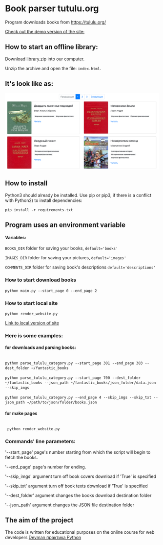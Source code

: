 # Book parser tutulu.org

Program downloads books from https://tululu.org/

[Check out the demo version of the site: ](https://michael-zapivahin.github.io/library_parsing/pages/index1.html)

## How to start an offline library:

Download [library.zip](https://github.com/Michael-Zapivahin/library_parsing/blob/main/library.zip) into our computer.

Unzip the archive and open the file:  `index.html`.

## It's look like as:

![img.png](img.png)




## How to install

Python3 should already be installed. 
Use pip or pip3, if there is a conflict with Python2) to install dependencies:

```
pip install -r requirements.txt
```

## Program uses an environment variable

#### Variables:

`BOOKS_DIR` folder for saving your books, `default='books'`

`IMAGES_DIR` folder for saving your pictures, `default='images'`

`COMMENTS_DIR` folder for saving book's descriptions `default='descriptions'`

### How to start download books

```
python main.py --start_page 0 --end_page 2

```

### How to start local site

```
python render_website.py

```

[Link to local version of site](http://127.0.0.1:5500)


### Here is some examples:

#### for downloads and parsing books:
```

python parse_tululu_category.py --start_page 301 --end_page 303 --dest_folder ~/fantastic_books

python parse_tululu_category.py --start_page 700 --dest_folder ~/fantastic_books --json_path ~/fantastic_books/json_folder/data.json --skip_imgs

python parse_tululu_category.py --end_page 4 --skip_imgs --skip_txt --json_path ~/path/to/json/folder/books.json

```

#### for make pages
```

 python render_website.py

```

### Commands' line parameters:

'--start_page' page's number starting from which the script will begin to fetch the books.

'--end_page' page's number for ending.

'--skip_imgs' argument turn off book covers download if 'True' is specified

'--skip_txt' argument turn off book texts download if 'True' is specified

'--dest_folder' argument changes the books download destination folder

'--json_path' argument changes the JSON file destination folder

## The aim of the project 
The code is written for educational purposes on the online course for web developers [Devman практика Python](https://dvmn.org/)

